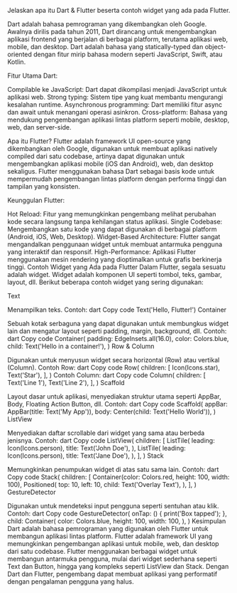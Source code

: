 Jelaskan apa itu Dart & Flutter beserta contoh widget yang ada pada
Flutter.

Dart adalah bahasa pemrograman yang dikembangkan oleh Google. Awalnya dirilis pada tahun 2011, Dart dirancang untuk mengembangkan aplikasi frontend yang berjalan di berbagai platform, terutama aplikasi web, mobile, dan desktop. Dart adalah bahasa yang statically-typed dan object-oriented dengan fitur mirip bahasa modern seperti JavaScript, Swift, atau Kotlin.

Fitur Utama Dart:

Compilable ke JavaScript: Dart dapat dikompilasi menjadi JavaScript untuk aplikasi web.
Strong typing: Sistem tipe yang kuat membantu mengurangi kesalahan runtime.
Asynchronous programming: Dart memiliki fitur async dan await untuk menangani operasi asinkron.
Cross-platform: Bahasa yang mendukung pengembangan aplikasi lintas platform seperti mobile, desktop, web, dan server-side.

Apa itu Flutter?
Flutter adalah framework UI open-source yang dikembangkan oleh Google, digunakan untuk membuat aplikasi natively compiled dari satu codebase, artinya dapat digunakan untuk mengembangkan aplikasi mobile (iOS dan Android), web, dan desktop sekaligus. Flutter menggunakan bahasa Dart sebagai basis kode untuk mempermudah pengembangan lintas platform dengan performa tinggi dan tampilan yang konsisten.

Keunggulan Flutter:

Hot Reload: Fitur yang memungkinkan pengembang melihat perubahan kode secara langsung tanpa kehilangan status aplikasi.
Single Codebase: Mengembangkan satu kode yang dapat digunakan di berbagai platform (Android, iOS, Web, Desktop).
Widget-Based Architecture: Flutter sangat mengandalkan penggunaan widget untuk membuat antarmuka pengguna yang interaktif dan responsif.
High-Performance: Aplikasi Flutter menggunakan mesin rendering yang dioptimalkan untuk grafis berkinerja tinggi.
Contoh Widget yang Ada pada Flutter
Dalam Flutter, segala sesuatu adalah widget. Widget adalah komponen UI seperti tombol, teks, gambar, layout, dll. Berikut beberapa contoh widget yang sering digunakan:

Text

Menampilkan teks.
Contoh:
dart
Copy code
Text('Hello, Flutter!')
Container

Sebuah kotak serbaguna yang dapat digunakan untuk membungkus widget lain dan mengatur layout seperti padding, margin, background, dll.
Contoh:
dart
Copy code
Container(
padding: EdgeInsets.all(16.0),
color: Colors.blue,
child: Text('Hello in a container!'),
)
Row & Column

Digunakan untuk menyusun widget secara horizontal (Row) atau vertikal (Column).
Contoh Row:
dart
Copy code
Row(
children: [
Icon(Icons.star),
Text('Star'),
],
)
Contoh Column:
dart
Copy code
Column(
children: [
Text('Line 1'),
Text('Line 2'),
],
)
Scaffold

Layout dasar untuk aplikasi, menyediakan struktur utama seperti AppBar, Body, Floating Action Button, dll.
Contoh:
dart
Copy code
Scaffold(
appBar: AppBar(title: Text('My App')),
body: Center(child: Text('Hello World')),
)
ListView

Menyediakan daftar scrollable dari widget yang sama atau berbeda jenisnya.
Contoh:
dart
Copy code
ListView(
children: [
ListTile(
leading: Icon(Icons.person),
title: Text('John Doe'),
),
ListTile(
leading: Icon(Icons.person),
title: Text('Jane Doe'),
),
],
)
Stack

Memungkinkan penumpukan widget di atas satu sama lain.
Contoh:
dart
Copy code
Stack(
children: [
Container(color: Colors.red, height: 100, width: 100),
Positioned(
top: 10,
left: 10,
child: Text('Overlay Text'),
),
],
)
GestureDetector

Digunakan untuk mendeteksi input pengguna seperti sentuhan atau klik.
Contoh:
dart
Copy code
GestureDetector(
onTap: () {
print('Box tapped');
},
child: Container(
color: Colors.blue,
height: 100,
width: 100,
),
)
Kesimpulan
Dart adalah bahasa pemrograman yang digunakan oleh Flutter untuk membangun aplikasi lintas platform.
Flutter adalah framework UI yang memungkinkan pengembangan aplikasi untuk mobile, web, dan desktop dari satu codebase.
Flutter menggunakan berbagai widget untuk membangun antarmuka pengguna, mulai dari widget sederhana seperti Text dan Button, hingga yang kompleks seperti ListView dan Stack.
Dengan Dart dan Flutter, pengembang dapat membuat aplikasi yang performatif dengan pengalaman pengguna yang halus.

